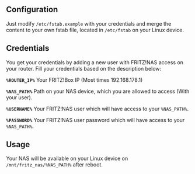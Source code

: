 ## Configuration
Just modify `/etc/fstab.example` with your credentials and merge the content to your own fstab file, located in `/etc/fstab` on your Linux device.

## Credentials
You get your credentials by adding a new user with FRITZ!NAS access on your router. Fill your credentials based on the description below:

**`%ROUTER_IP%`**
Your FRITZ!Box IP (Most times 192.168.178.1)

**`%NAS_PATH%`**
Path on your NAS device, which you are allowed to access (With your user).

**`%USERNAME%`**
Your FRITZ!NAS user which will have access to your `%NAS_PATH%`.

**`%PASSWORD%`**
Your FRITZ!NAS user password which will have access to your `%NAS_PATH%`.

## Usage
Your NAS will be available on your Linux device on `/mnt/fritz_nas/%NAS_PATH%` after reboot.
